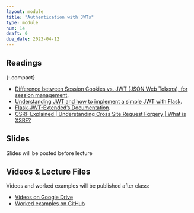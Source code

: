 ```yaml
---
layout: module
title: "Authentication with JWTs"
type: module
num: 14
draft: 0
due_date: 2023-04-12
---
```


## Readings

{:.compact}
* <a href="https://medium.com/@prashantramnyc/difference-between-session-cookies-vs-jwt-json-web-tokens-for-session-management-4be67d2f066e#:~:text=The%20JWT%20tokens%20are%20sometimes,by%20the%20%E2%80%9Csecret%20key%E2%80%9D." target="_blank">Difference between Session Cookies vs. JWT (JSON Web Tokens), for session management</a>.
* <a href="https://4geeks.com/lesson/what-is-JWT-and-how-to-implement-with-Flask" target="_blank">Understanding JWT and how to implement a simple JWT with Flask</a>.
* <a href="https://flask-jwt-extended.readthedocs.io/en/stable/" target="_blank">Flask-JWT-Extended’s Documentation</a>.
* <a href="https://www.youtube.com/watch?v=eHqbh0kyRYk" target="_blank">CSRF Explained | Understanding Cross Site Request Forgery | What is XSRF?</a>

## Slides
Slides will be posted before lecture

## Videos & Lecture Files
Videos and worked examples will be published after class:
* <a href="https://drive.google.com/drive/folders/1b0RGogU8P2rKJAtcRpxMspHB919GUAXT?usp=sharing" target="_blank">Videos on Google Drive</a>
* <a href="https://github.com/vanwars/csci344" target="_blank">Worked examples on GitHub</a>


